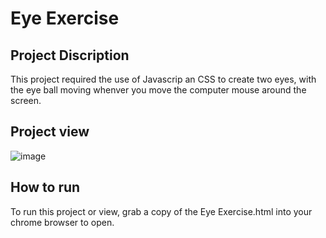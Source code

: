 # Eye Exercise
## Project Discription
This project required the use of Javascrip an CSS to create two eyes, with the eye ball moving whenver you move the computer mouse around the screen. 
## Project view
![image](https://user-images.githubusercontent.com/78628198/116325177-86e13480-a78f-11eb-88a0-92eb7d49dbdd.png)
## How to run
To run this project or view, grab a copy of the Eye Exercise.html into your chrome browser to open.

